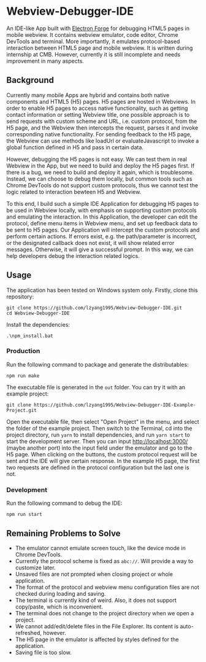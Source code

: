 # Webview-Debugger-IDE

An IDE-like App built with [Electron Forge](https://github.com/electron-userland/electron-forge) for debugging HTML5 pages in mobile webview. It contains webview emulator, code editor, Chrome DevTools and terminal. More importantly, it emulates protocol-based interaction between HTML5 page and mobile webview. It is written during internship at CMB. However, currently it is still incomplete and needs improvement in many aspects. 

## Background

Currently many mobile Apps are hybrid and contains both native components and HTML5 (H5) pages. H5 pages are hosted in Webviews. In order to enable H5 pages to access native functionality, such as getting contact information or setting Webview title, one possible approach is to send requests with custom scheme and URL, i.e. custom protocol, from the H5 page, and the Webview then intercepts the request, parses it and invoke corresponding native functionality. For sending feedback to the H5 page, the Webview can use methods like loadUrl or evaluateJavascript to invoke a global function defined in H5 and pass in certain data. 

However, debugging the H5 pages is not easy. We can test them in real Webview in the App, but we need to build and deploy the H5 pages first. If there is a bug, we need to build and deploy it again, which is troublesome. Instead, we can choose to debug them locally, but common tools such as Chrome DevTools do not support custom protocols, thus we cannot test the logic related to interaction bewteen H5 and Webview. 

To this end, I build such a simple IDE Application for debugging H5 pages to be used in Webview locally, with emphasis on supporting custom protocols and emulating the interaction. In this Application, the developer can edit the protocol, define menu items in Webview menu, and set up feedback data to be sent to H5 pages. Our Application will intercept the custom protocols and perform certain actions. If errors exist, e.g. the path/parameter is incorrect, or the designated callback does not exist, it will show related error messages. Otherwise, it will give a successful prompt. In this way, we can help developers debug the interaction related logics.

## Usage

The application has been tested on Windows system only. Firstly, clone this repository:

```
git clone https://github.com/lzyang1995/Webview-Debugger-IDE.git
cd Webview-Debugger-IDE
```

Install the dependencies:

```
.\npm_install.bat
```

### Production

Run the following command to package and generate the distributables:

```
npm run make
```

The executable file is generated in the `out` folder. You can try it with an example project:

```
git clone https://github.com/lzyang1995/Webview-Debugger-IDE-Example-Project.git
```

Open the executable file, then select "Open Project" in the menu, and select the folder of the example project. Then switch to the Terminal, cd into the project directory, run `yarn` to install dependencies, and run `yarn start` to start the development server. Then you can input <http://localhost:3000/> (maybe another port) into the input field under the emulator and go to the H5 page. When clicking on the buttons, the custom protocol request will be sent and the IDE will give certain response. In the example H5 page, the first two requests are defined in the protocol configuration but the last one is not. 

### Development

Run the following command to debug the IDE:

```
npm run start
```

## Remaining Problems to Solve

* The emulator cannot emulate screen touch, like the device mode in Chrome DevTools.
* Currently the protocol scheme is fixed as `abc://`. Will provide a way to customize later.
* Unsaved files are not prompted when closing project or whole application.
* The format of the protocol and webview menu configuration files are not checked during loading and saving.
* The terminal is currently kind of weird. Also, it does not support copy/paste, which is inconvenient.
* The terminal does not change to the project directory when we open a project.
* We cannot add/edit/delete files in the File Explorer. Its content is auto-refreshed, however.
* The H5 page in the emulator is affected by styles defined for the application.
* Saving file is too slow.

